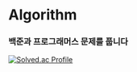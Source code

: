 # Algorithm

### 백준과 프로그래머스 문제를 풉니다

[![Solved.ac Profile](http://mazassumnida.wtf/api/v2/generate_badge?boj=tjdus5539)](https://solved.ac/tjdus5539/)
